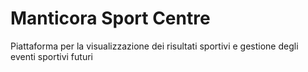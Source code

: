 Manticora Sport Centre
======================

Piattaforma per la visualizzazione dei risultati sportivi e gestione degli eventi sportivi futuri